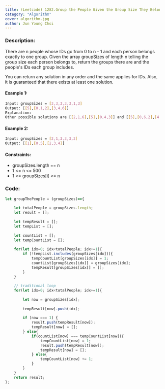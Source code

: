 ```yaml
---
title: (Leetcode) 1282.Group the People Given the Group Size They Belong To 
category: "Algorithm"
cover: algorithm.jpg
author: Jun Young Choi
---
```


### Description:  

There are n people whose IDs go from 0 to n - 1 and each person belongs exactly to one group. Given the array groupSizes of length n telling the group size each person belongs to, return the groups there are and the people's IDs each group includes.

You can return any solution in any order and the same applies for IDs. Also, it is guaranteed that there exists at least one solution. 

#### Example 1:
~~~bash
Input: groupSizes = [3,3,3,3,3,1,3]
Output: [[5],[0,1,2],[3,4,6]]
Explanation: 
Other possible solutions are [[2,1,6],[5],[0,4,3]] and [[5],[0,6,2],[4,3,1]].
~~~

#### Example 2:
~~~bash
Input: groupSizes = [2,1,3,3,3,2]
Output: [[1],[0,5],[2,3,4]]
~~~

#### Constraints:  
- groupSizes.length == n
- 1 <= n <= 500
- 1 <= groupSizes[i] <= n

### Code:  
~~~javascript
let groupThePeople = (groupSizes)=>{
    
    let totalPeople = groupSizes.length;
    let result = [];
    
    let tempResult = [];
    let tempList = [];
    
    let countList = [];
    let tempCountList = [];
    
    for(let idx=0; idx<totalPeople; idx+=1){
        if (!tempList.includes(groupSizes[idx])){
            tempCountList[groupSizes[idx]] = 1;
            countList[groupSizes[idx]] = groupSizes[idx];
            tempResult[groupSizes[idx]] = [];
        }
    }
    
    // traditional loop
    for(let idx=0; idx<totalPeople; idx+=1){
        
        let now = groupSizes[idx];
        
        tempResult[now].push(idx);
        
        if (now === 1) {
            result.push(tempResult[now]);
            tempResult[now] = [];
        } else{
            if(countList[now] === tempCountList[now]){
                tempCountList[now] = 1;
                result.push(tempResult[now]);
                tempResult[now] = [];
            } else{
                tempCountList[now] += 1;
            }
        }
    }
    return result;
};
~~~

